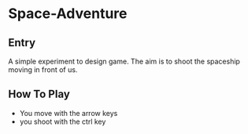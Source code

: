 # Space-Adventure

## Entry
A simple experiment to design game. The aim is to shoot the spaceship moving in front of us.

## How To Play
+ You move with the arrow keys
+ you shoot with the ctrl key


